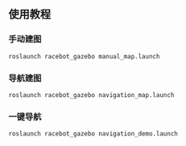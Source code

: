 
## 使用教程

### 手动建图 

```
roslaunch racebot_gazebo manual_map.launch
```

### 导航建图

```
roslaunch racebot_gazebo navigation_map.launch
```

### 一键导航

```
roslaunch racebot_gazebo navigation_demo.launch
```



